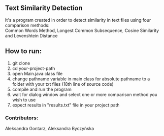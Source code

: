 ## Text Similarity Detection
It's a program created in order to detect similarity in text files using four comparison methods:<br />
Common Words Method, Longest Common Subsequence, Cosine Similarity and Levenshtein Distance

## How to run:
1. git clone
2. cd your-project-path
3. open Main.java class file
3. change pathname variable in main class for absolute pathname to a folder with your txt files (18th line of source code)
4. compile and run the program
5. wait for dialog window and select one or more comparison method you wish to use
6. expect results in "results.txt" file in your project path

### Contributors:
Aleksandra Gontarz, Aleksandra Byczyńska
